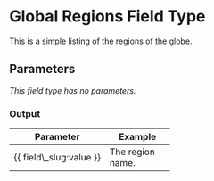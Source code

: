 # Global Regions Field Type
		
This is a simple listing of the regions of the globe.
 
## Parameters
 
_This field type has no parameters._
 
<h3>Output</h3> 
 
<table cellpadding="0" cellspacing="0" class="docs_table"> 
 <thead> 
  <tr> 
   <th width="100">Parameter</th> 
   <th width="100">Example</th> 
  </tr> 
 </thead> 
 <tbody> 
  <tr> 
   <td>{{&nbsp;field\_slug:value&nbsp;}}</td> 
   <td>The region name.</td> 
  </tr> 

</tbody> 
</table>
